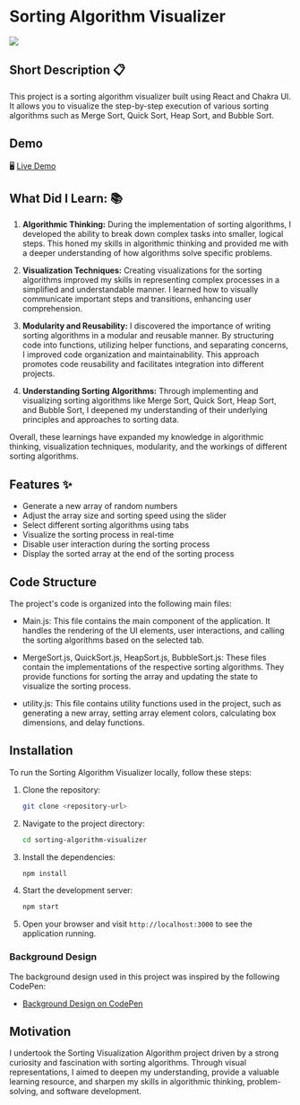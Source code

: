# Sorting Algorithm Visualizer

![](https://iili.io/HsKR7lp.png)


## Short Description 📋

This project is a sorting algorithm visualizer built using React and Chakra UI. It allows you to visualize the step-by-step execution of various sorting algorithms such as Merge Sort, Quick Sort, Heap Sort, and Bubble Sort.

## Demo
🖥 [Live Demo](https://sorting-algorithm-visulizer.netlify.app/)

## What Did I Learn: 📚
1. **Algorithmic Thinking:** During the implementation of sorting algorithms, I developed the ability to break down complex tasks into smaller, logical steps. This honed my skills in algorithmic thinking and provided me with a deeper understanding of how algorithms solve specific problems.

2. **Visualization Techniques:**  Creating visualizations for the sorting algorithms improved my skills in representing complex processes in a simplified and understandable manner. I learned how to visually communicate important steps and transitions, enhancing user comprehension.

3. **Modularity and Reusability:** I discovered the importance of writing sorting algorithms in a modular and reusable manner. By structuring code into functions, utilizing helper functions, and separating concerns, I improved code organization and maintainability. This approach promotes code reusability and facilitates integration into different projects.

4. **Understanding Sorting Algorithms:** Through implementing and visualizing sorting algorithms like Merge Sort, Quick Sort, Heap Sort, and Bubble Sort, I deepened my understanding of their underlying principles and approaches to sorting data.

Overall, these learnings have expanded my knowledge in algorithmic thinking, visualization techniques, modularity, and the workings of different sorting algorithms.

## Features ✨
- Generate a new array of random numbers
- Adjust the array size and sorting speed using the slider
- Select different sorting algorithms using tabs
- Visualize the sorting process in real-time
- Disable user interaction during the sorting process
- Display the sorted array at the end of the sorting process


## Code Structure

The project's code is organized into the following main files:

- Main.js: This file contains the main component of the application. It handles the rendering of the UI elements, user interactions, and calling the sorting algorithms based on the selected tab.

- MergeSort.js, QuickSort.js, HeapSort.js, BubbleSort.js: These files contain the implementations of the respective sorting algorithms. They provide functions for sorting the array and updating the state to visualize the sorting process.

- utility.js: This file contains utility functions used in the project, such as generating a new array, setting array element colors, calculating box dimensions, and delay functions.


## Installation

To run the Sorting Algorithm Visualizer locally, follow these steps:


1. Clone the repository:

   ```bash
   git clone <repository-url>

2. Navigate to the project directory:

   ```bash
   cd sorting-algorithm-visualizer

3. Install the dependencies:

   ```bash
   npm install

4. Start the development server:

   ```bash
   npm start
5. Open your browser and visit `http://localhost:3000` to see the application running.


### Background Design 

The background design used in this project was inspired by the following CodePen:

- [Background Design on CodePen](https://codepen.io/stack-findover/pen/eYWPwPV)


## Motivation

I undertook the Sorting Visualization Algorithm project driven by a strong curiosity and fascination with sorting algorithms. Through visual representations, I aimed to deepen my understanding, provide a valuable learning resource, and sharpen my skills in algorithmic thinking, problem-solving, and software development.
